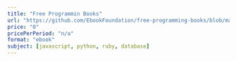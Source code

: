 ```yaml
---
title: "Free Programmin Books"
url: "https://github.com/EbookFoundation/free-programming-books/blob/master/free-programming-books.md"
price: "0"
pricePerPeriod: "n/a"
format: "ebook"
subject: [javascript, python, ruby, database]
---
```

